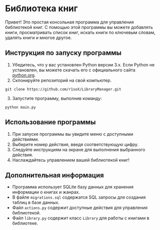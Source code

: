# Библиотека книг

Привет! Это простая консольная программа для управления библиотекой книг. С помощью этой программы вы можете добавлять книги, просматривать список книг, искать книги по ключевым словам, удалять книги и многое другое.

## Инструкция по запуску программы

1. Убедитесь, что у вас установлен Python версии 3.x. Если Python не установлен, вы можете скачать его с официального сайта [python.org](https://www.python.org/).
2. Склонируйте репозиторий на свой компьютер.
```shell
git clone https://github.com/r1soX/LibraryManager.git
```
3. Запустите программу, выполнив команду:
```shell
python main.py
```
   
## Использование программы

1. При запуске программы вы увидите меню с доступными действиями.
2. Выберите номер действия, введя соответствующую цифру.
3. Следуйте инструкциям на экране для выполнения выбранного действия.
4. Наслаждайтесь управлением вашей библиотекой книг!

## Дополнительная информация

- Программа использует SQLite базу данных для хранения информации о книгах и жанрах.
- В файле `migrations.sql` содержатся SQL запросы для создания таблиц в базе данных.
- Файл `actions.py` содержит доступные действия для управления библиотекой.
- Файл `library.py` содержит класс `Library` для работы с книгами в библиотеке.